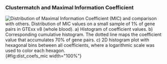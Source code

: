 ### Clustermatch and Maximal Information Coefficient

![
**Distribution of Maximal Information Coefficient (MIC) and comparison with others.**
Distribution of MIC values on a small sample of 1% of gene pairs in GTExx v8 (whole blood).
**a)** Histogram of coefficient values.
**b)** Corresponding cumulative histogram. The dotted line maps the coefficient value that accumulates 70% of gene pairs.
**c)** 2D histogram plot with hexagonal bins between all coefficients, where a logarithmic scale was used to color each hexagon.
](images/coefs_comp/gtex_whole_blood/mic/dist-main.svg "Distribution of MIC values"){#fig:dist_coefs_mic width="100%"}
